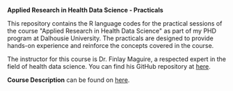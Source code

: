 <!DOCTYPE html>
<html>
<body>

<p><b>Applied Research in Health Data Science - Practicals</b></p>

<p>This repository contains the R language codes for the practical sessions of the course "Applied Research in Health Data Science" as part of my PHD program at Dalhousie University. The practicals are designed to provide hands-on experience and reinforce the concepts covered in the course.

The instructor for this course is Dr. Finlay Maguire, a respected expert in the field of health data science. You can find his GitHub repository at <a href="https://github.com/fmaguire.">here</a>.</p>

<p><b>Course Description</b>  can be found on  <a href="https://academiccalendar.dal.ca/Catalog/ViewCatalog.aspx?pageid=viewcatalog&entitytype=CID&entitycode=CSCI+4148">here</a>.</p>


</body>
</html>